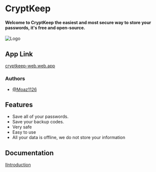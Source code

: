 
# CryptKeep
#### Welcome to CryptKeep the easiest and most secure way to store your passwords, it's free and open-source.


![Logo](https://cryptkeep-web.web.app/img/cover.png)


## App Link

[cryptkeep-web.web.app](https://cryptkeep-web.web.app/)


### Authors

- [@Moaz1126](https://about-moaz1126.web.app)


## Features

- Save all of your passwords.
- Save your backup codes.
- Very safe
- Easy to use
- All your data is offline, we do not store your information


## Documentation

[IIntroduction](https://cryptkeep-web.web.app/Other/introduction.html)

